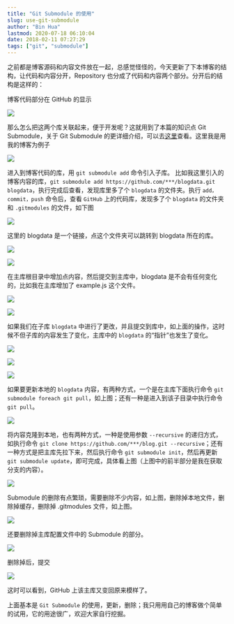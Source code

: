```yaml
---
title: "Git Submodule 的使用"
slug: use-git-submodule
author: "Bin Hua"
lastmod: 2020-07-18 06:10:04
date: 2018-02-11 07:27:29
tags: ["git", "submodule"]
---
```


之前都是博客源码和内容文件放在一起，总感觉怪怪的，今天更新了下本博客的结构，让代码和内容分开，Repository 也分成了代码和内容两个部分。分开后的结构是这样的：

博客代码部分在 GitHub 的显示

![](/imgs/submodule-01.png)

那么怎么把这两个库关联起来，便于开发呢？这就用到了本篇的知识点 Git Submodule，关于 Git Submodule 的更详细介绍，可以去[这里](https://git-scm.com/docs/git-submodule)查看。这里我是用我的博客为例子

![](/imgs/submodule-02.png)

进入到博客代码的库，用 `git submodule add` 命令引入子库。 比如我这里引入的博客内容的库，`git submodule add https://github.com/***/blogdata.git blogdata`，执行完成后查看，发现库里多了个 `blogdata` 的文件夹。执行 `add，commit，push` 命令后，查看 `GitHub` 上的代码库，发现多了个 `blogdata` 的文件夹和 `.gitmodules` 的文件，如下图

![](/imgs/submodule-03.png)

这里的 blogdata 是一个链接，点这个文件夹可以跳转到 blogdata 所在的库。

![](/imgs/submodule-04.png)

![](/imgs/submodule-05.png)

在主库根目录中增加点内容，然后提交到主库中，blogdata 是不会有任何变化的，比如我在主库增加了 example.js 这个文件。

![](/imgs/submodule-06.png)

![](/imgs/submodule-07.png)

如果我们在子库 `blogdata` 中进行了更改，并且提交到库中，如上面的操作，这时候不但子库的内容发生了变化，主库中的 `blogdata` 的“指针”也发生了变化。

![](/imgs/submodule-09.png)

![](/imgs/submodule-10.png)

![](/imgs/submodule-11.png)

如果要更新本地的 `blogdata` 内容，有两种方式，一个是在主库下面执行命令 `git submodule foreach git pull`，如上图；还有一种是进入到该子目录中执行命令 `git pull`。

![](/imgs/submodule-12.png)

将内容克隆到本地，也有两种方式，一种是使用参数 `--recursive` 的递归方式，如执行命令 `git clone https://github.com/***/blog.git --recursive`；还有一种方式是把主库先拉下来，然后执行命令 `git submodule init`，然后再更新 `git submodule update`，即可完成，具体看上图（上图中的前半部分是我在获取分支的内容）。

![](/imgs/submodule-13.png)

Submodule 的删除有点繁琐，需要删除不少内容，如上图，删除掉本地文件，删除掉缓存，删除掉 .gitmodules 文件，如上图。

![](/imgs/submodule-14.png)

还要删除掉主库配置文件中的 Submodule 的部分。

![](/imgs/submodule-15.png)

删除掉后，提交

![](/imgs/submodule-16.png)

这时可以看到，GitHub 上该主库又变回原来模样了。

上面基本是 `Git Submodule` 的使用，更新，删除；我只用用自己的博客做个简单的试用，它的用途很广，欢迎大家自行挖掘。